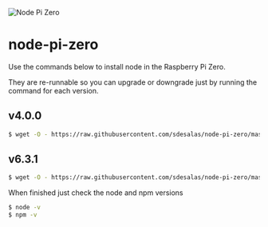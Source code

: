 ![Node Pi Zero](https://upload.wikimedia.org/wikipedia/en/thumb/c/cb/Raspberry_Pi_Logo.svg/190px-Raspberry_Pi_Logo.svg.png)

# node-pi-zero

Use the commands below to install node in the Raspberry Pi Zero.

They are re-runnable so you can upgrade or downgrade just by running the command for each version.

## v4.0.0

```sh
$ wget -O - https://raw.githubusercontent.com/sdesalas/node-pi-zero/master/install-node-v4.0.0.sh | bash
```

## v6.3.1

```sh
$ wget -O - https://raw.githubusercontent.com/sdesalas/node-pi-zero/master/install-node-v6.3.1.sh | bash
```

When finished just check the node and npm versions

```sh
$ node -v
$ npm -v
```
